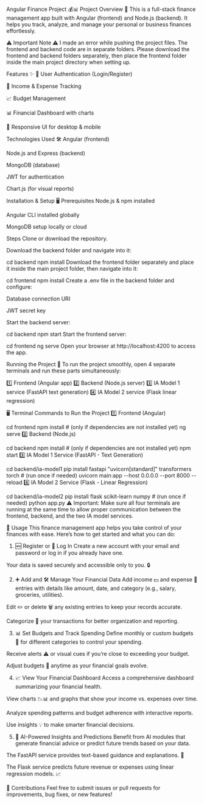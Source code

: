 Angular Finance Project 💰📊
Project Overview 🚀
This is a full-stack finance management app built with Angular (frontend) and Node.js (backend).
It helps you track, analyze, and manage your personal or business finances effortlessly.

⚠️ Important Note ⚠️
I made an error while pushing the project files. The frontend and backend code are in separate folders.
Please download the frontend and backend folders separately, then place the frontend folder inside the main project directory when setting up.

Features ✨
🔐 User Authentication (Login/Register)

💸 Income & Expense Tracking

📈 Budget Management

📊 Financial Dashboard with charts

📱 Responsive UI for desktop & mobile

Technologies Used 🛠️
Angular (frontend)

Node.js and Express (backend)

MongoDB (database)

JWT for authentication

Chart.js (for visual reports)

Installation & Setup 🖥️
Prerequisites
Node.js & npm installed

Angular CLI installed globally

MongoDB setup locally or cloud

Steps
Clone or download the repository.

Download the backend folder and navigate into it:


cd backend
npm install
Download the frontend folder separately and place it inside the main project folder, then navigate into it:


cd frontend
npm install
Create a .env file in the backend folder and configure:

Database connection URI

JWT secret key

Start the backend server:


cd backend
npm start
Start the frontend server:


cd frontend
ng serve
Open your browser at http://localhost:4200 to access the app.

Running the Project 🚀
To run the project smoothly, open 4 separate terminals and run these parts simultaneously:

1️⃣ Frontend (Angular app)
2️⃣ Backend (Node.js server)
3️⃣ IA Model 1 service (FastAPI text generation)
4️⃣ IA Model 2 service (Flask linear regression)

🖥️ Terminal Commands to Run the Project
1️⃣ Frontend (Angular)

cd frontend
npm install      # (only if dependencies are not installed yet)
ng serve
2️⃣ Backend (Node.js)

cd backend
npm install      # (only if dependencies are not installed yet)
npm start
3️⃣ IA Model 1 Service (FastAPI - Text Generation)

cd backend/ia-model1
pip install fastapi "uvicorn[standard]" transformers torch  # (run once if needed)
uvicorn main:app --host 0.0.0.0 --port 8000 --reload
4️⃣ IA Model 2 Service (Flask - Linear Regression)

cd backend/ia-model2
pip install flask scikit-learn numpy    # (run once if needed)
python app.py
⚠️ Important: Make sure all four terminals are running at the same time to allow proper communication between the frontend, backend, and the two IA model services.

📝 Usage
This finance management app helps you take control of your finances with ease. Here’s how to get started and what you can do:

1. 🆕 Register or 🔐 Log In
Create a new account with your email and password or log in if you already have one.

Your data is saved securely and accessible only to you. 🔒

2. ➕ Add and 🛠️ Manage Your Financial Data
Add income 💵 and expense 💸 entries with details like amount, date, and category (e.g., salary, groceries, utilities).

Edit ✏️ or delete 🗑️ any existing entries to keep your records accurate.

Categorize 📂 your transactions for better organization and reporting.

3. 📊 Set Budgets and Track Spending
Define monthly or custom budgets 📅 for different categories to control your spending.

Receive alerts ⚠️ or visual cues if you’re close to exceeding your budget.

Adjust budgets 🔄 anytime as your financial goals evolve.

4. 📈 View Your Financial Dashboard
Access a comprehensive dashboard summarizing your financial health.

View charts 📉📊 and graphs that show your income vs. expenses over time.

Analyze spending patterns and budget adherence with interactive reports.

Use insights 💡 to make smarter financial decisions.

5. 🤖 AI-Powered Insights and Predictions
Benefit from AI modules that generate financial advice or predict future trends based on your data.

The FastAPI service provides text-based guidance and explanations. 📜

The Flask service predicts future revenue or expenses using linear regression models. 📈

🤝 Contributions
Feel free to submit issues or pull requests for improvements, bug fixes, or new features!

